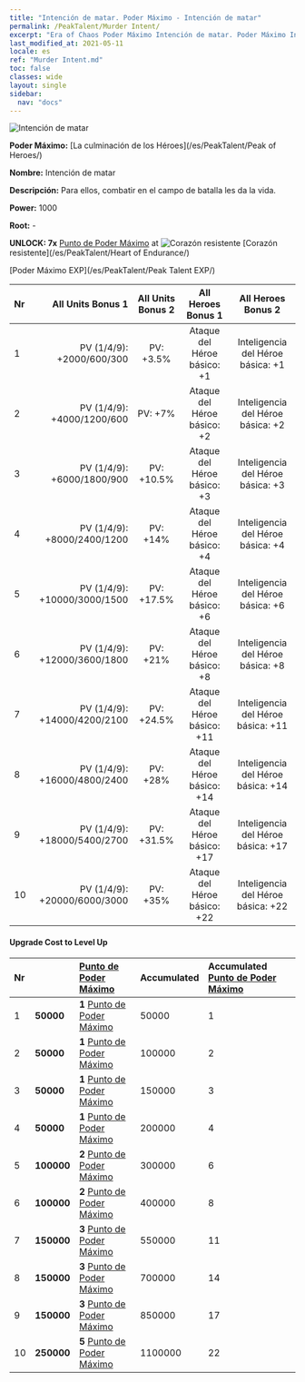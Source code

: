```yaml
---
title: "Intención de matar. Poder Máximo - Intención de matar"
permalink: /PeakTalent/Murder Intent/
excerpt: "Era of Chaos Poder Máximo Intención de matar. Poder Máximo Intención de matar. Intención de matar"
last_modified_at: 2021-05-11
locale: es
ref: "Murder Intent.md"
toc: false
classes: wide
layout: single
sidebar:
  nav: "docs"
---
```


  ![Intención de matar](/images/pt/talent_1007.png)

  **Poder Máximo:** [La culminación de los Héroes](/es/PeakTalent/Peak of Heroes/)

  **Nombre:** Intención de matar

  **Descripción:** Para ellos, combatir en el campo de batalla les da la vida.

  **Power:** 1000

  **Root:** -

  **UNLOCK: 7x** [Punto de Poder Máximo](/ItemsES/con_934/) at ![Corazón resistente](/images/pt/talent_1002.png) [Corazón resistente](/es/PeakTalent/Heart of Endurance/)

  [Poder Máximo EXP](/es/PeakTalent/Peak Talent EXP/)

  | Nr | All Units Bonus 1 | All Units Bonus 2 | All Heroes Bonus 1 | All Heroes Bonus 2 |
  |:---|--------------:|:-------------:|:-------------:|:-------------:|
  | 1 | PV (1/4/9): +2000/600/300 | PV: +3.5% | Ataque del Héroe básico: +1 | Inteligencia del Héroe básica: +1 |
  | 2 | PV (1/4/9): +4000/1200/600 | PV: +7% | Ataque del Héroe básico: +2 | Inteligencia del Héroe básica: +2 |
  | 3 | PV (1/4/9): +6000/1800/900 | PV: +10.5% | Ataque del Héroe básico: +3 | Inteligencia del Héroe básica: +3 |
  | 4 | PV (1/4/9): +8000/2400/1200 | PV: +14% | Ataque del Héroe básico: +4 | Inteligencia del Héroe básica: +4 |
  | 5 | PV (1/4/9): +10000/3000/1500 | PV: +17.5% | Ataque del Héroe básico: +6 | Inteligencia del Héroe básica: +6 |
  | 6 | PV (1/4/9): +12000/3600/1800 | PV: +21% | Ataque del Héroe básico: +8 | Inteligencia del Héroe básica: +8 |
  | 7 | PV (1/4/9): +14000/4200/2100 | PV: +24.5% | Ataque del Héroe básico: +11 | Inteligencia del Héroe básica: +11 |
  | 8 | PV (1/4/9): +16000/4800/2400 | PV: +28% | Ataque del Héroe básico: +14 | Inteligencia del Héroe básica: +14 |
  | 9 | PV (1/4/9): +18000/5400/2700 | PV: +31.5% | Ataque del Héroe básico: +17 | Inteligencia del Héroe básica: +17 |
  | 10 | PV (1/4/9): +20000/6000/3000 | PV: +35% | Ataque del Héroe básico: +22 | Inteligencia del Héroe básica: +22 |


#### Upgrade Cost to Level Up

  | Nr | <i class="fas fa-coins"/> | [Punto de Poder Máximo](/ItemsES/con_934/) | Accumulated <i class="fas fa-coins"/> | Accumulated [Punto de Poder Máximo](/ItemsES/con_934/) |
  |:---|:--------------|:-------------|:-------------|:-------------|
  | 1 | **50000** | **1** [Punto de Poder Máximo](/ItemsES/con_934/) | 50000 | 1 |
  | 2 | **50000** | **1** [Punto de Poder Máximo](/ItemsES/con_934/) | 100000 | 2 |
  | 3 | **50000** | **1** [Punto de Poder Máximo](/ItemsES/con_934/) | 150000 | 3 |
  | 4 | **50000** | **1** [Punto de Poder Máximo](/ItemsES/con_934/) | 200000 | 4 |
  | 5 | **100000** | **2** [Punto de Poder Máximo](/ItemsES/con_934/) | 300000 | 6 |
  | 6 | **100000** | **2** [Punto de Poder Máximo](/ItemsES/con_934/) | 400000 | 8 |
  | 7 | **150000** | **3** [Punto de Poder Máximo](/ItemsES/con_934/) | 550000 | 11 |
  | 8 | **150000** | **3** [Punto de Poder Máximo](/ItemsES/con_934/) | 700000 | 14 |
  | 9 | **150000** | **3** [Punto de Poder Máximo](/ItemsES/con_934/) | 850000 | 17 |
  | 10 | **250000** | **5** [Punto de Poder Máximo](/ItemsES/con_934/) | 1100000 | 22 |
